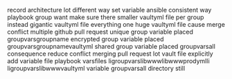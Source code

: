 record architecture lot different way set variable ansible consistent way playbook group want make sure there smaller vaultyml file per group instead gigantic vaultyml file everything one huge vaultyml file cause merge conflict multiple github pull request unique group variable placed groupvarsgroupname encrypted group variable placed groupvarsgroupnamevaultyml shared group variable placed groupvarsall consequence reduce conflict merging pull request lot vault file explicitly add variable file playbook varsfiles ligroupvarslibwwwlibwwwprodymlli ligroupvarslibwwwvaultyml variable groupvarsall directory still